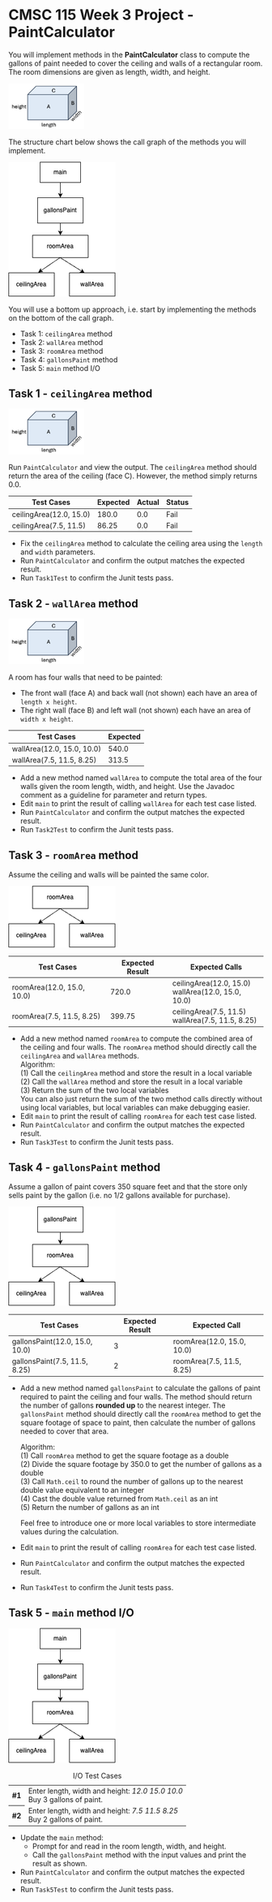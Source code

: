 # CMSC 115 Week 3 Project - PaintCalculator

You will implement methods in the **PaintCalculator** class to compute the gallons
of paint needed to cover the ceiling and walls of a rectangular room.
The room dimensions are given as length, width, and height.

<img src="/common/images/room.png" alt=prism width=150>

The structure chart below shows the call graph of the methods you will implement.

<img src="/common/images/paintcalculator_main_call_graph.png" alt="PaintCalculator call graph"  >

You will use a bottom up approach, i.e. start by implementing
the methods on the bottom of the call graph.

- Task 1: `ceilingArea` method
- Task 2: `wallArea` method
- Task 3: `roomArea` method
- Task 4: `gallonsPaint` method
- Task 5: `main` method I/O

## Task 1 - `ceilingArea` method

<img src="/common/images/room.png" alt=prism width=150>

Run `PaintCalculator` and view the output. The `ceilingArea` method
should return the area of the ceiling (face C).
However, the method simply returns 0.0.

| Test Cases             | Expected | Actual| Status|
|------------------------|----------|----|---|
| ceilingArea(12.0, 15.0) | 180.0    |0.0| Fail|
| ceilingArea(7.5, 11.5) | 86.25    |0.0| Fail|

- Fix the `ceilingArea` method to calculate the ceiling area using the `length` and `width` parameters.
- Run `PaintCalculator` and confirm the output matches the expected result.
- Run `Task1Test` to confirm the Junit tests pass. 

## Task 2 - `wallArea` method

<img src="/common/images/room.png" alt=prism width=150>

A room has four walls that need to be painted:
- The front wall (face A) and back wall (not shown) each have an area of `length x height`.
- The right wall (face B) and left wall (not shown) each have an area of `width x height`.

| Test Cases                | Expected | 
|---------------------------|----------| 
| wallArea(12.0, 15.0, 10.0)  | 540.0    | 
| wallArea(7.5, 11.5, 8.25) | 313.5    |

- Add a new method named `wallArea` to compute the total area of the four walls given the room length, width, and height.
  Use the Javadoc comment as a guideline for parameter and return types.
- Edit `main` to print the result of calling `wallArea` for each test case listed.
- Run `PaintCalculator` and confirm the output matches the expected result.
- Run `Task2Test` to confirm the Junit tests pass.

## Task 3 - `roomArea` method

Assume the ceiling and walls will be painted the same color.

<img src="/common/images/roomarea_call_graph.png" alt="roomArea method calls ceilingArea and wallArea methods" >

<br>

| Test Cases                | Expected Result | Expected Calls                                       |
|---------------------------|--------|------------------------------------------------------|
| roomArea(12.0, 15.0, 10.0)  | 720.0  | ceilingArea(12.0, 15.0) <br>wallArea(12.0, 15.0, 10.0) |
| roomArea(7.5, 11.5, 8.25) | 399.75 | ceilingArea(7.5, 11.5) <br>wallArea(7.5, 11.5, 8.25) |

- Add a new method named `roomArea` to compute the combined area of the ceiling and four walls.
  The `roomArea` method should directly call the `ceilingArea` and `wallArea` methods.
    <div class="hint">
    Algorithm:<br>
    (1) Call the <code>ceilingArea</code> method and store the result in a local variable<br>
    (2) Call the <code>wallArea</code> method and store the result in a local variable<br>
    (3) Return the sum of the two local variables<br>
    You can also just return the sum of the two method calls directly without using
    local variables, but local variables can make debugging easier.
    </div>
- Edit `main` to print the result of calling `roomArea` for each test case listed.
- Run `PaintCalculator` and confirm the output matches the expected result.
- Run `Task3Test` to confirm the Junit tests pass.

## Task 4 - `gallonsPaint` method

Assume a gallon of paint covers 350 square feet and that the store
only sells paint by the gallon (i.e. no 1/2 gallons available for purchase).

<img src="/common/images/gallonsPaint_call_graph.png" alt="gallonsPaint method calls roomArea method" >

<br>

| Test Cases                     | Expected Result | Expected Call              |
|--------------------------------|-----------------|----------------------------|
| gallonsPaint(12.0, 15.0, 10.0) | 3               | roomArea(12.0, 15.0, 10.0) |
| gallonsPaint(7.5, 11.5, 8.25)  | 2               | roomArea(7.5, 11.5, 8.25)  |

- Add a new method named `gallonsPaint` to calculate the gallons of paint
  required to paint the ceiling and four walls. The method
  should return the number of gallons **rounded up** to the nearest integer.
  The `gallonsPaint` method should directly call the `roomArea` method to get the square footage of space to paint,
  then calculate the number of gallons needed to cover that area.
    <div class="hint">
    Algorithm:<br>
    (1) Call <code>roomArea</code> method to get the square footage as a double<br>
    (2) Divide the square footage by 350.0 to get the number of gallons as a double<br>
    (3) Call <code>Math.ceil</code> to round the number of gallons up to the nearest double value equivalent to an integer<br>
    (4) Cast the double value returned from <code>Math.ceil</code> as an int<br>
    (5) Return the number of gallons as an int

  Feel free to introduce one or more local variables to store intermediate values during the calculation.
    </div>
- Edit `main` to print the result of calling `roomArea` for each test case listed.
- Run `PaintCalculator` and confirm the output matches the expected result.
- Run `Task4Test` to confirm the Junit tests pass.

## Task 5 - `main` method I/O

<img src="/common/images/paintcalculator_main_call_graph.png" alt="main calls gallonsPaint"  >

<br>

  <table>
  <caption>I/O Test Cases</caption>
  <tr>
  <th>#1</th>
  <td>
  Enter length, width and height:
  <i>12.0 15.0 10.0</i><br>
  Buy 3 gallons of paint.
  </td>
  </tr>
  <tr>
  <th>#2</th>
  <td>
  Enter length, width and height:
  <i>7.5 11.5 8.25</i><br>
  Buy 2 gallons of paint.
  </td>
  </tr>
  </table>

- Update the `main` method:
    - Prompt for and read in the room length, width, and height.
    - Call the `gallonsPaint` method with the input values and print the result as shown.
- Run `PaintCalculator` and confirm the output matches the expected result.
- Run `Task5Test` to confirm the Junit tests pass. 




